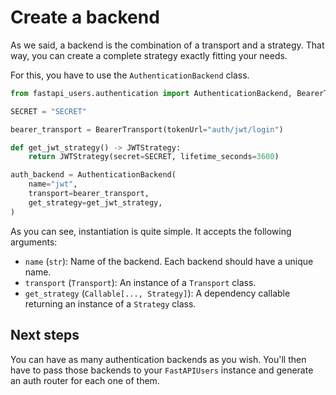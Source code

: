 # Create a backend

As we said, a backend is the combination of a transport and a strategy. That way, you can create a complete strategy exactly fitting your needs.

For this, you have to use the `AuthenticationBackend` class.

```py
from fastapi_users.authentication import AuthenticationBackend, BearerTransport, JWTStrategy

SECRET = "SECRET"

bearer_transport = BearerTransport(tokenUrl="auth/jwt/login")

def get_jwt_strategy() -> JWTStrategy:
    return JWTStrategy(secret=SECRET, lifetime_seconds=3600)

auth_backend = AuthenticationBackend(
    name="jwt",
    transport=bearer_transport,
    get_strategy=get_jwt_strategy,
)
```

As you can see, instantiation is quite simple. It accepts the following arguments:

* `name` (`str`): Name of the backend. Each backend should have a unique name.
* `transport` (`Transport`): An instance of a `Transport` class.
* `get_strategy` (`Callable[..., Strategy]`): A dependency callable returning an instance of a `Strategy` class.

## Next steps

You can have as many authentication backends as you wish. You'll then have to pass those backends to your `FastAPIUsers` instance and generate an auth router for each one of them.
